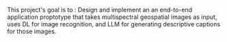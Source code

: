 This project's goal is to : Design and implement an an end-to-end application proptotype that takes multispectral geospatial ‎images 
as input, uses DL for image recognition, and LLM for generating descriptive ‎captions for those 
images.
